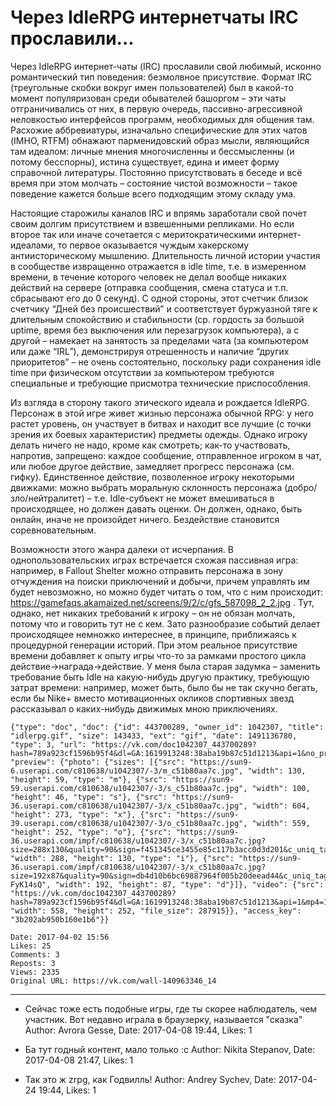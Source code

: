 # Через IdleRPG интернетчаты IRC прославили...

Через IdleRPG интернет-чаты (IRC) прославили свой любимый, исконно романтический тип поведения: безмолвное присутствие. Формат IRC (треугольные скобки вокруг имен пользователей) был в какой-то момент популяризован среди обывателей башоргом – эти чаты отграничивались от них, в первую очередь, пассивно-агрессивной неловкостью интерфейсов программ, необходимых для общения там. Расхожие аббревиатуры, изначально специфические для этих чатов (IMHO, RTFM) обнажают парменидовский образ мысли, являющийся там идеалом: личные мнения многочисленны и бессмысленны (и потому бесспорны), истина существует, едина и имеет форму справочной литературы. Постоянно присутствовать в беседе и всё время при этом молчать – состояние чистой возможности – такое поведение кажется больше всего подходящим этому складу ума.

Настоящие старожилы каналов IRC и впрямь заработали свой почет своим долгим присутствием и взвешенными репликами. Но если второе так или иначе сочетается с меритократическими интернет-идеалами, то первое оказывается чуждым хакерскому антиисторическому мышлению. Длительность личной истории участия в сообществе извращенно отражается в idle time, т.е. в измеренном времени, в течение которого человек не делал вообще никаких действий на сервере (отправка сообщения, смена статуса и т.п. сбрасывают его до 0 секунд). С одной стороны, этот счетчик близок счетчику “Дней без происшествий” и соответствует буржуазной тяге к длительным спокойствию и стабильности (ср. гордость за большой uptime, время без выключения или перезагрузок компьютера), а с другой – намекает на занятость за пределами чата (за компьютером или даже “IRL”), демонстрируя отрешенность и наличие “других приоритетов” – не очень состоятельно, поскольку ради сохранения idle time при физическом отсутствии за компьютером требуются специальные и требующие присмотра технические приспособления.

Из взгляда в сторону такого этического идеала и рождается IdleRPG. Персонаж в этой игре живет жизнью персонажа обычной RPG: у него растет уровень, он участвует в битвах и находит все лучшие (с точки зрения их боевых характеристик) предметы одежды. Однако игроку делать ничего не надо, кроме как смотреть; как-то участвовать, напротив, запрещено: каждое сообщение, отправленное игроком в чат, или любое другое действие, замедляет прогресс персонажа (см. гифку). Единственное действие, позволенное игроку некоторыми движками: можно выбрать моральную склонность персонажа (добро/зло/нейтралитет) – т.е. Idle-субъект не может вмешиваться в происходящее, но должен давать оценки. Он должен, однако, быть онлайн, иначе не произойдет ничего. Бездействие становится соревновательным.

Возможности этого жанра далеки от исчерпания. В однопользовательских играх встречается схожая пассивная игра: например, в Fallout Shelter можно отправить персонажа в зону отчуждения на поиски приключений и добычи, причем управлять им будет невозможно, но можно будет читать о том, что с ним происходит: https://gamefaqs.akamaized.net/screens/9/2/c/gfs_587098_2_2.jpg . Тут, однако, нет никаких требований к игроку – он не обязан молчать, потому что и говорить тут не с кем. Зато разнообразие событий делает происходящее немножко интереснее, в принципе, приближаясь к процедурной генерации историй. При этом реальное присутствие времени добавляет к опыту игры что-то за рамками простого цикла действие->награда->действие. У меня была старая задумка – заменить требование быть Idle на какую-нибудь другую практику, требующую затрат времени: например, может быть, было бы не так скучно бегать, если бы Nike+ вместо мотивационных окликов спортивных звезд рассказывал о каких-нибудь движимых мною приключениях.

```
{"type": "doc", "doc": {"id": 443700289, "owner_id": 1042307, "title": "idlerpg.gif", "size": 143433, "ext": "gif", "date": 1491136780, "type": 3, "url": "https://vk.com/doc1042307_443700289?hash=789a923cf1596b95f4&dl=GA:1619913248:38aba19b87c51d1213&api=1&no_preview=1", "preview": {"photo": {"sizes": [{"src": "https://sun9-6.userapi.com/c810638/u1042307/-3/m_c51b80aa7c.jpg", "width": 130, "height": 59, "type": "m"}, {"src": "https://sun9-59.userapi.com/c810638/u1042307/-3/s_c51b80aa7c.jpg", "width": 100, "height": 46, "type": "s"}, {"src": "https://sun9-36.userapi.com/c810638/u1042307/-3/x_c51b80aa7c.jpg", "width": 604, "height": 273, "type": "x"}, {"src": "https://sun9-39.userapi.com/c810638/u1042307/-3/o_c51b80aa7c.jpg", "width": 559, "height": 252, "type": "o"}, {"src": "https://sun9-36.userapi.com/impf/c810638/u1042307/-3/x_c51b80aa7c.jpg?size=288x130&quality=90&sign=f451345ce3455e85c117b3acc0d3d201&c_uniq_tag=JmxkgChCaokikb45NLIcTCZeuMwWvMsAvbBU1J7H1Eo", "width": 288, "height": 130, "type": "i"}, {"src": "https://sun9-36.userapi.com/impf/c810638/u1042307/-3/x_c51b80aa7c.jpg?size=192x87&quality=90&sign=db4d10b6bc69887964f005b20deead44&c_uniq_tag=Do8ZYmrDoKaAV6wnV2wsDYKHjLs1vDVknH9-FyK14sQ", "width": 192, "height": 87, "type": "d"}]}, "video": {"src": "https://vk.com/doc1042307_443700289?hash=789a923cf1596b95f4&dl=GA:1619913248:38aba19b87c51d1213&api=1&mp4=1", "width": 558, "height": 252, "file_size": 287915}}, "access_key": "3b202ab950b160e1b6"}}
```

    Date: 2017-04-02 15:56
    Likes: 25
    Comments: 3
    Reposts: 3
    Views: 2335
    Original URL: https://vk.com/wall-140963346_14



--------------------

  * Сейчас тоже есть подобные игры, где ты скорее наблюдатель, чем участник. Вот недавно играла в браузерку, называется "сказка"
    Author: Avrora Gesse, Date: 2017-04-08 19:44, Likes: 1


  * Ба тут годный контент, мало только :с
    Author: Nikita Stepanov, Date: 2017-04-08 21:47, Likes: 1


  * Так это ж zrpg, как Годвилль!
    Author: Andrey Sychev, Date: 2017-04-24 19:44, Likes: 1

